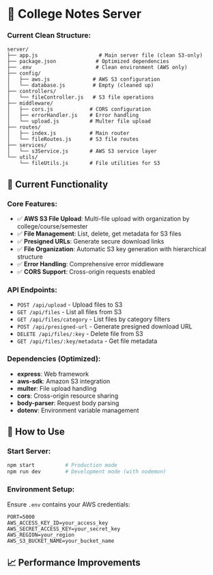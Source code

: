 # 🎯 College Notes Server

### Current Clean Structure:

```
server/
├── app.js                    # Main server file (clean S3-only)
├── package.json             # Optimized dependencies
├── .env                     # Clean environment (AWS only)
├── config/
│   ├── aws.js              # AWS S3 configuration
│   └── database.js         # Empty (cleaned up)
├── controllers/
│   └── fileController.js   # S3 file operations
├── middleware/
│   ├── cors.js            # CORS configuration
│   ├── errorHandler.js    # Error handling
│   └── upload.js          # Multer file upload
├── routes/
│   ├── index.js           # Main router
│   └── fileRoutes.js      # S3 file routes
├── services/
│   └── s3Service.js       # AWS S3 service layer
└── utils/
    └── fileUtils.js       # File utilities for S3
```

## 🚀 Current Functionality

### Core Features:

- ✅ **AWS S3 File Upload**: Multi-file upload with organization by college/course/semester
- ✅ **File Management**: List, delete, get metadata for S3 files
- ✅ **Presigned URLs**: Generate secure download links
- ✅ **File Organization**: Automatic S3 key generation with hierarchical structure
- ✅ **Error Handling**: Comprehensive error middleware
- ✅ **CORS Support**: Cross-origin requests enabled

### API Endpoints:

- `POST /api/upload` - Upload files to S3
- `GET /api/files` - List all files from S3
- `GET /api/files/category` - List files by category filters
- `POST /api/presigned-url` - Generate presigned download URL
- `DELETE /api/files/:key` - Delete file from S3
- `GET /api/files/:key/metadata` - Get file metadata

### Dependencies (Optimized):

- **express**: Web framework
- **aws-sdk**: Amazon S3 integration
- **multer**: File upload handling
- **cors**: Cross-origin resource sharing
- **body-parser**: Request body parsing
- **dotenv**: Environment variable management

## 🎯 How to Use

### Start Server:

```bash
npm start          # Production mode
npm run dev        # Development mode (with nodemon)
```

### Environment Setup:

Ensure `.env` contains your AWS credentials:

```
PORT=5000
AWS_ACCESS_KEY_ID=your_access_key
AWS_SECRET_ACCESS_KEY=your_secret_key
AWS_REGION=your_region
AWS_S3_BUCKET_NAME=your_bucket_name
```

## 📈 Performance Improvements
